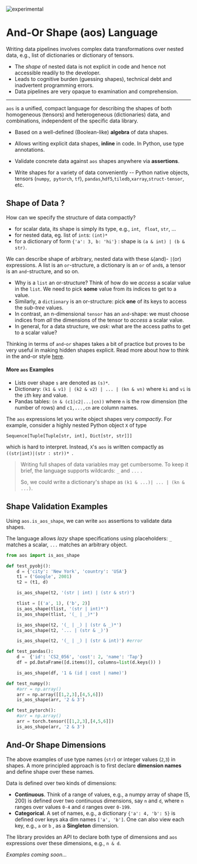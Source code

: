 ![experimental](https://img.shields.io/badge/stability-experimental-orange.svg)

# And-Or Shape (aos) Language


Writing data pipelines involves complex data transformations over nested data, e.g., list of dictionaries or dictionary of tensors. 

- The *shape* of nested data is not explicit in code and hence not accessible readily to the developer.
- Leads to cognitive burden (guessing shapes), technical debt and inadvertent programming errors.
- Data pipelines are very opaque to examination and comprehension.

---

`aos` is a unified, compact language for describing the shapes of both homogeneous (tensors) and heterogeneous (dictionaries) data, and combinations, independent of the specific data library. 

* Based on a well-defined (Boolean-like) **algebra** of data shapes.

* Allows writing explicit data shapes, **inline** in code. In Python, use type annotations.

* Validate concrete data against `aos` shapes anywhere via **assertions**.

* Write shapes for a variety of data conveniently -- Python native objects, tensors (`numpy`,` pytorch`, `tf`), `pandas`,`hdf5`,`tiledb`,`xarray`,`struct-tensor`, etc.

  

## Shape of Data ?

How can we specify the structure of data compactly?

- for scalar data, its shape is simply its type, e.g., `int`, ` float`, `str`, ...
- for nested data, eg.  list of `int`s:  `(int)*`
- for a dictionary of form `{'a': 3, b: 'hi'}` : shape is  `(a & int) | (b & str)`.

We can describe shape of arbitrary, nested data with these `&`(and)- `|`(or) expressions. A list is an `or`-structure, a dictionary is an `or` of `and`s, a tensor is an `and`-structure, and so on.

* Why is a `list` an or-structure? Think of how do we *access* a scalar value in the `list`. We need to pick **some** value from its indices to get to a value. 
* Similarly, a `dictionary` is an or-structure: pick **one** of its keys to access the *sub-tree* values.
* In contrast, an n-dimensional `tensor` has an `and`-shape: we must choose indices from *all* the dimensions of the tensor to *access* a scalar value. 
* In general, for a data structure, we *ask*: what are the access paths to get to a scalar value?

Thinking in terms of `and`-`or` shapes takes a bit of practice but proves to be very useful in making hidden shapes explicit. Read more about how to think in the and-or style [here](docs/and-or-thinking.md).

#### More `aos` Examples

* Lists over shape `s` are denoted as `(s)*`. 
* Dictionary: `(k1 & v1) | (k2 & v2) | ... | (kn & vn)` where `ki` and `vi` is the `i`th key and value.
* Pandas tables: `(n & (c1|c2|...|cn))` where `n` is the row dimension (the number of rows) and `c1,...,cn` are column names.

The `aos` expressions let you write object shapes very *compactly*. For example, consider a highly nested Python object `X` of type

 `Sequence[Tuple[Tuple[str, int], Dict[str, str]]]`  

which is hard to interpret. Instead, `X`'s `aos` is written compactly as `((str|int)|(str : str))* `.

> Writing full shapes of data variables may get cumbersome. To keep it brief, the language supports wildcards: `_` and `...` . 
>
> So, we could write a dictionary's shape as `(k1 & ...)| ... | (kn & ...)`.



## Shape Validation Examples

Using `aos.is_aos_shape`, we can write `aos` assertions to validate data shapes. 

The language allows *lazy* shape specifications using placeholders:  `_` matches a scalar, `...` matches an arbitrary object.

```python
from aos import is_aos_shape

def test_pyobj():
    d = {'city': 'New York', 'country': 'USA'}
    t1 = ('Google', 2001)
    t2 = (t1, d)

    is_aos_shape(t2, '(str | int) | (str & str)')

    tlist = [('a', 1), ('b', 2)]
    is_aos_shape(tlist, '(str | int)*')
    is_aos_shape(tlist, '(_ | _)*')

    is_aos_shape(t2, '(_ | _) | (str & _)*')
    is_aos_shape(t2, '... | (str & _)')

    is_aos_shape(t2, '(_ | _) | (str & int)') #error

def test_pandas():
    d =  {'id': 'CS2_056', 'cost': 2, 'name': 'Tap'}
    df = pd.DataFrame([d.items()], columns=list(d.keys()) )

    is_aos_shape(df, '1 & (id | cost | name)')

def test_numpy():
    #arr = np.array()
    arr = np.array([[1,2,3],[4,5,6]]) 
    is_aos_shape(arr, '2 & 3')

def test_pytorch():
    #arr = np.array()
    arr = torch.tensor([[1,2,3],[4,5,6]])
    is_aos_shape(arr, '2 & 3')
```



## And-Or Shape Dimensions

The above examples of use type names (`str`) or integer values (`2`,`3`) in shapes. A more principled approach is to first declare **dimension names** and define shape over these names. 

Data is defined over two kinds of dimensions:

* **Continuous**. Think of a range of values, e.g., a numpy array of shape (5, 200) is defined over two continuous dimensions, say `n` and `d`, where `n` ranges over values `0-4` and `d` ranges over `0-199`.
* **Categorical**. A set of names, e.g., a dictionary `{'a': 4, 'b': 5}` is defined over keys aka dim names `['a', 'b']`. One can also view each key, e.g., `a` or `b` , as a **Singleton** dimension.



The library provides an API to declare both type of dimensions and `aos` expressions over these dimensions, e.g., `n & d`.



*Examples coming soon...*



